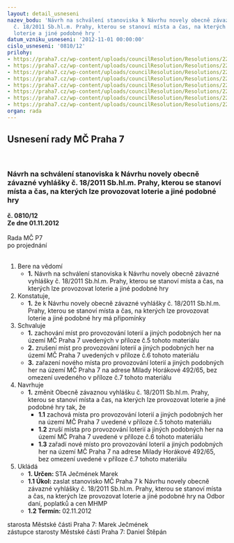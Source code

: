 ```yaml
---
layout: detail_usneseni
nazev_bodu: 'Návrh na schválení stanoviska k Návrhu novely obecně závazné vyhlášky
  č. 18/2011 Sb.hl.m. Prahy, kterou se stanoví místa a čas, na kterých lze provozovat
  loterie a jiné podobné hry '
datum_vzniku_usneseni: '2012-11-01 00:00:00'
cislo_usneseni: '0810/12'
prilohy:
- https://praha7.cz/wp-content/uploads/councilResolution/Resolutions/22380/56-12-vyz%c3%bdvac%c3%ad_dopis_starost%c5%afm.pdf
- https://praha7.cz/wp-content/uploads/councilResolution/Resolutions/22380/56-12-novela+ozv+18+text+2012.pdf
- https://praha7.cz/wp-content/uploads/councilResolution/Resolutions/22380/56-12-p%c5%99%c3%adloha_ozv.pdf
- https://praha7.cz/wp-content/uploads/councilResolution/Resolutions/22380/56-12-d%c5%afvodov%c3%a1_zpr%c3%a1va_mhmp.pdf
- https://praha7.cz/wp-content/uploads/councilResolution/Resolutions/22380/56-12-p%c5%99ehled_m%c3%adst_zachovan%c3%bdch.doc
- https://praha7.cz/wp-content/uploads/councilResolution/Resolutions/22380/56-12-p%c5%99ehled_m%c3%adst_vypu%c5%a1t%c4%9bn%c3%bdch.doc
- https://praha7.cz/wp-content/uploads/councilResolution/Resolutions/22380/56-12-nov%c3%a1_provozovna.doc
- https://praha7.cz/wp-content/uploads/councilResolution/Resolutions/22380/56-12-mis.pdf
organ: rada
---
```

<div id="ucUsn_pList" class="usn">
	<span><h2>Usnesení rady MČ Praha 7 </h2>
<br></span><div class="standBody">
<span><h3>Návrh na schválení stanoviska k Návrhu novely obecně závazné vyhlášky č. 18/2011 Sb.hl.m. Prahy, kterou se stanoví místa a čas, na kterých lze provozovat loterie a jiné podobné hry </h3></span><div class="center">
		<strong>č. 0810/12</strong><br>
	</div>
<div class="center">
		<strong>Ze dne 01.11.2012</strong><br><br>
	</div>Rada MČ P7<br> po projednání<br><br><ol>
<li>Bere na vědomí<ul><li>
<strong>1.</strong> Návrh na schválení stanoviska k Návrhu novely obecně závazné vyhlášky č. 18/2011 Sb.hl.m. Prahy, kterou se stanoví místa a čas, na kterých lze provozovat loterie a jiné podobné hry </li></ul>
</li>
<li>Konstatuje,<ul><li>
<strong>1.</strong> že k Návrhu novely obecně závazné vyhlášky č. 18/2011 Sb.hl.m. Prahy, kterou se stanoví místa a čas, na kterých lze provozovat loterie a jiné podobné hry má připomínky </li></ul>
</li>
<li>Schvaluje<ul>
<li>
<strong>1.</strong> zachování míst pro provozování loterií a jiných podobných her na území MČ Praha 7 uvedených v příloze č.5 tohoto materiálu</li>
<li>
<strong>2.</strong> zrušení míst pro provozování loterií a jiných podobných her na území MČ Praha 7 uvedených v příloze č.6 tohoto materiálu</li>
<li>
<strong>3.</strong> zařazení nového místa pro provozování loterií a jiných podobných her na území MČ Praha 7 na adrese Milady Horákové 492/65, bez omezení uvedeného v příloze č.7 tohoto materiálu </li>
</ul>
</li>
<li>Navrhuje<ul><li>
<strong>1.</strong> změnit Obecně závaznou vyhlášku č. 18/2011 Sb.hl.m. Prahy, kterou se stanoví místa a čas, na kterých lze provozovat loterie a jiné podobné hry tak, že  <ul>
<li>
<strong>1.1</strong> zachová místa pro provozování loterií a jiných podobných her na území MČ Praha 7 uvedené v příloze č.5 tohoto materiálu</li>
<li>
<strong>1.2</strong> zruší místa pro provozování loterií a jiných podobných her na území  MČ Praha 7 uvedené v příloze č.6 tohoto materiálu</li>
<li>
<strong>1.3</strong> zařadí nové místo pro provozování loterií a jiných podobných her na území MČ Praha 7 na adrese Milady Horákové 492/65, bez omezení uvedené v příloze č.7 tohoto materiálu  </li>
</ul>
</li></ul>
</li>
<li>Ukládá<ul>
<li>
<strong>1. Určen: </strong>STA Ječmének Marek</li>
<li>
<strong>1.1 Úkol: </strong>zaslat stanovisko MČ Praha 7  k Návrhu novely obecně závazné vyhlášky č. 18/2011 Sb.hl.m. Prahy, kterou se stanoví místa a čas, na kterých lze provozovat loterie a jiné podobné hry na Odbor daní, poplatků a cen MHMP  </li>
<li>
<strong>1.2 Termín: </strong>02.11.2012</li>
</ul>
</li>
</ol>starosta Městské části Praha 7: Marek Ječmének<br>zástupce starosty Městské části Praha 7: Daniel Štěpán 
</div>
</div>